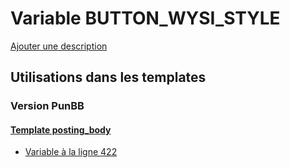 # Variable BUTTON_WYSI_STYLE
[Ajouter une description](https://fa-tvars.appspot.com/var/BUTTON_WYSI_STYLE)

## Utilisations dans les templates

### Version PunBB

#### [Template posting_body](punbb/posting_body.md)
* [Variable &agrave; la ligne 422](../punbb/posting_body.tpl#L422)